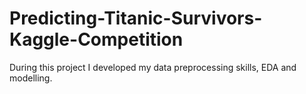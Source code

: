 # Predicting-Titanic-Survivors-Kaggle-Competition

During this project I developed my data preprocessing skills, EDA and modelling.
